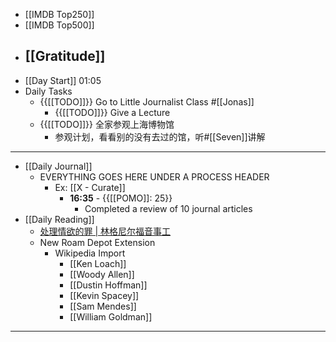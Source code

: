 - [[IMDB Top250]]
- [[IMDB Top500]]
- [[Gratitude]]
    - 
- [[Day Start]] 01:05
- Daily Tasks
    - {{[[TODO]]}} Go to Little Journalist Class #[[Jonas]]
        - {{[[TODO]]}} Give a Lecture
    - {{[[TODO]]}} 全家参观上海博物馆
        - 参观计划，看看别的没有去过的馆，听#[[Seven]]讲解
- ---
- [[Daily Journal]] 
    - EVERYTHING GOES HERE UNDER A PROCESS HEADER
        - Ex: [[X - Curate]]
            - **16:35** - {{[[POMO]]: 25}}
                -  Completed a review of 10 journal articles
- [[Daily Reading]]
    - [处理情欲的罪 | 林格尼尔福音事工](https://zh.ligonier.org/articles/dealing-with-lust/)
    - New Roam Depot Extension
        - Wikipedia Import
            - [[Ken Loach]]
            - [[Woody Allen]]
            - [[Dustin Hoffman]]
            - [[Kevin Spacey]]
            - [[Sam Mendes]]
            - [[William Goldman]]
- ---
